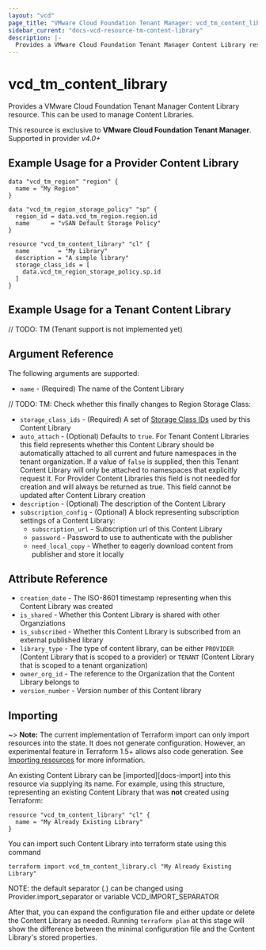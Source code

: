 ```yaml
---
layout: "vcd"
page_title: "VMware Cloud Foundation Tenant Manager: vcd_tm_content_library"
sidebar_current: "docs-vcd-resource-tm-content-library"
description: |-
  Provides a VMware Cloud Foundation Tenant Manager Content Library resource. This can be used to manage Content Libraries.
---
```


# vcd\_tm\_content\_library

Provides a VMware Cloud Foundation Tenant Manager Content Library resource. This can be used to manage Content Libraries.

This resource is exclusive to **VMware Cloud Foundation Tenant Manager**. Supported in provider *v4.0+*

## Example Usage for a Provider Content Library

```hcl
data "vcd_tm_region" "region" {
  name = "My Region"
}

data "vcd_tm_region_storage_policy" "sp" {
  region_id = data.vcd_tm_region.region.id
  name      = "vSAN Default Storage Policy"
}

resource "vcd_tm_content_library" "cl" {
  name        = "My Library"
  description = "A simple library"
  storage_class_ids = [
    data.vcd_tm_region_storage_policy.sp.id
  ]
}
```

## Example Usage for a Tenant Content Library

// TODO: TM (Tenant support is not implemented yet)

## Argument Reference

The following arguments are supported:

* `name` - (Required) The name of the Content Library

// TODO: TM: Check whether this finally changes to Region Storage Class:
* `storage_class_ids` - (Required) A set of [Storage Class IDs](/providers/vmware/vcd/latest/docs/data-sources/tm_region_storage_policy) used by this Content Library
* `auto_attach` - (Optional) Defaults to `true`. For Tenant Content Libraries this field represents whether this Content Library should be
  automatically attached to all current and future namespaces in the tenant organization. If a value of `false` is supplied, then this
  Tenant Content Library will only be attached to namespaces that explicitly request it. For Provider Content Libraries this field is not needed
  for creation and will always be returned as true. This field cannot be updated after Content Library creation
* `description` - (Optional) The description of the Content Library
* `subscription_config` - (Optional) A block representing subscription settings of a Content Library:
  *  `subscription_url` - Subscription url of this Content Library
  *  `password` - Password to use to authenticate with the publisher
  *  `need_local_copy` - Whether to eagerly download content from publisher and store it locally

## Attribute Reference

* `creation_date` - The ISO-8601 timestamp representing when this Content Library was created
* `is_shared` - Whether this Content Library is shared with other Organziations
* `is_subscribed` - Whether this Content Library is subscribed from an external published library
* `library_type` - The type of content library, can be either `PROVIDER` (Content Library that is scoped to a provider) or 
  `TENANT` (Content Library that is scoped to a tenant organization)
* `owner_org_id` - The reference to the Organization that the Content Library belongs to
* `version_number` - Version number of this Content library 

## Importing

~> **Note:** The current implementation of Terraform import can only import resources into the state. It does not generate
configuration. However, an experimental feature in Terraform 1.5+ allows also code generation.
See [Importing resources][importing-resources] for more information.

An existing Content Library can be [imported][docs-import] into this resource via supplying its name.
For example, using this structure, representing an existing Content Library that was **not** created using Terraform:

```hcl
resource "vcd_tm_content_library" "cl" {
  name = "My Already Existing Library"
}
```

You can import such Content Library into terraform state using this command

```
terraform import vcd_tm_content_library.cl "My Already Existing Library"
```

NOTE: the default separator (.) can be changed using Provider.import_separator or variable VCD_IMPORT_SEPARATOR

After that, you can expand the configuration file and either update or delete the Content Library as needed. Running `terraform plan`
at this stage will show the difference between the minimal configuration file and the Content Library's stored properties.

[importing-resources]:https://registry.terraform.io/providers/vmware/vcd/latest/docs/guides/importing_resources